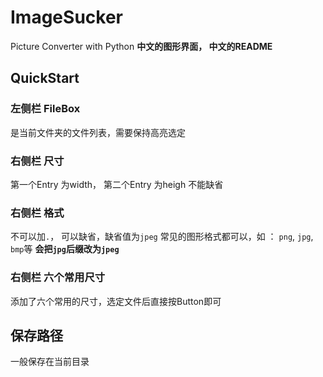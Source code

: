 # ImageSucker
Picture Converter with Python
**中文的图形界面， 中文的README**
## QuickStart
### 左侧栏 FileBox
是当前文件夹的文件列表，需要保持高亮选定

### 右侧栏 尺寸
第一个Entry 为width， 第二个Entry 为heigh
不能缺省

### 右侧栏 格式
不可以加`.`， 可以缺省，缺省值为`jpeg`
常见的图形格式都可以，如 ： `png`, `jpg`, `bmp`等
**会把`jpg`后缀改为`jpeg`**

### 右侧栏 六个常用尺寸
添加了六个常用的尺寸，选定文件后直接按Button即可

## 保存路径
一般保存在当前目录
